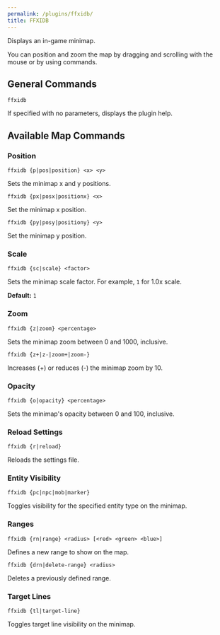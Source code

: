 ```yaml
---
permalink: /plugins/ffxidb/
title: FFXIDB
---
```


Displays an in-game minimap.

You can position and zoom the map by dragging and scrolling with the mouse or by using commands.

## General Commands

```
ffxidb
```
If specified with no parameters, displays the plugin help.

## Available Map Commands

### Position
```
ffxidb {p|pos|position} <x> <y>
```
Sets the minimap x and y positions.

```
ffxidb {px|posx|positionx} <x>
```
Set the minimap x position.

```
ffxidb {py|posy|positiony} <y>
```
Set the minimap y position.

### Scale
```
ffxidb {sc|scale} <factor>
```
Sets the minimap scale factor. For example, `1` for 1.0x scale.

**Default:** `1`

### Zoom
```
ffxidb {z|zoom} <percentage>
```
Sets the minimap zoom between 0 and 1000, inclusive.

```
ffxidb {z+|z-|zoom+|zoom-}
```
Increases (+) or reduces (-) the minimap zoom by 10.

### Opacity
```
ffxidb {o|opacity} <percentage>
```
Sets the minimap's opacity between 0 and 100, inclusive.

### Reload Settings
```
ffxidb {r|reload}
```
Reloads the settings file.

### Entity Visibility
```
ffxidb {pc|npc|mob|marker}
```
Toggles visibility for the specified entity type on the minimap.

### Ranges
```
ffxidb {rn|range} <radius> [<red> <green> <blue>]
```
Defines a new range to show on the map.

```
ffxidb {drn|delete-range} <radius>
```
Deletes a previously defined range.

### Target Lines
```
ffxidb {tl|target-line}
```
Toggles target line visibility on the minimap.
